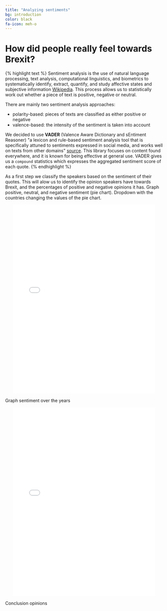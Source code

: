 ```yaml
---
title: "Analyzing sentiments"
bg: introduction
color: black
fa-icon: meh-o
---
```


# How did people really feel towards Brexit? 

{% highlight text %}
Sentiment analysis is the use of natural language processing, text analysis, computational linguistics, and biometrics to systematically identify, extract, quantify, and study affective states and subjective information [Wikipedia](https://en.wikipedia.org/wiki/Sentiment_analysis). This process allows us to statistically work out whether a piece of text is positive, negative or neutral. 

There are mainly two sentiment analysis approaches:
- polarity-based: pieces of texts are classified as either positive or negative
- valence-based: the intensity of the sentiment is taken into account

We decided to use **VADER** (Valence Aware Dictionary and sEntiment Reasoner) "a lexicon and rule-based sentiment analysis tool that is specifically attuned to sentiments expressed in social media, and works well on texts from other domains" [source](https://t-redactyl.io/blog/2017/04/using-vader-to-handle-sentiment-analysis-with-social-media-text.html). This library focuses on content found everywhere, and it is known for being effective at general use. VADER gives us a `compound` statistics which expresses the aggregated sentiment score of each quote.
{% endhighlight %}

As a first step we classify the speakers based on the sentiment of their quotes. This will alow us to identify the opinion speakers have towards Brexit, and the percentages of positive and negative opinions it has.
Graph positive, neutral, and negative sentiment (pie chart). Dropdown with the countries changing the values of the pie chart.
<p align="center">
  <iframe style="margin:auto;display:block;" src="assets/fig_speaker_countries.html" width="90%" height="600" frameborder="0" style="border:0" allowfullscreen></iframe>
</p>

Graph sentiment over the years 
<p align="center">
  <iframe style="margin:auto;display:block;" src="assets/fig_sentiment_years.html" width="90%" height="600" frameborder="0" style="border:0" allowfullscreen></iframe>
</p>

Conclusion opinions

